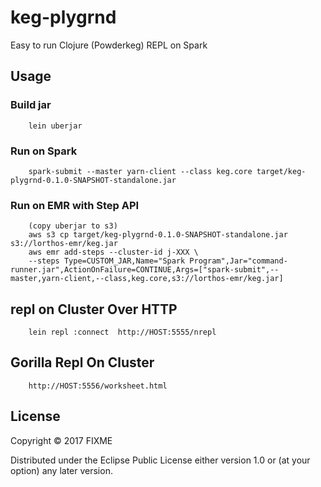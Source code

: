 # keg-plygrnd

Easy to run Clojure (Powderkeg) REPL on Spark

## Usage

### Build jar

        lein uberjar

### Run on Spark

        spark-submit --master yarn-client --class keg.core target/keg-plygrnd-0.1.0-SNAPSHOT-standalone.jar

### Run on EMR with Step API

        (copy uberjar to s3)
        aws s3 cp target/keg-plygrnd-0.1.0-SNAPSHOT-standalone.jar s3://lorthos-emr/keg.jar
        aws emr add-steps --cluster-id j-XXX \
        --steps Type=CUSTOM_JAR,Name="Spark Program",Jar="command-runner.jar",ActionOnFailure=CONTINUE,Args=["spark-submit",--master,yarn-client,--class,keg.core,s3://lorthos-emr/keg.jar]


## repl on Cluster Over HTTP
        lein repl :connect  http://HOST:5555/nrepl

## Gorilla Repl On Cluster
        http://HOST:5556/worksheet.html



## License

Copyright © 2017 FIXME

Distributed under the Eclipse Public License either version 1.0 or (at
your option) any later version.
